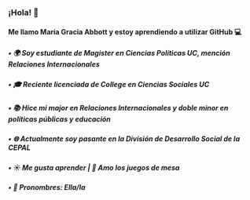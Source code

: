 ### ¡Hola! 👋
#### Me llamo María Gracia Abbott y estoy aprendiendo a utilizar GitHub 💻 
##### • 🌍 Soy estudiante de Magister en Ciencias Políticas UC, mención Relaciones Internacionales  
##### • 🎓 Reciente licenciada de College en Ciencias Sociales UC
##### • 📚 Hice mi major en Relaciones Internacionales y doble minor en políticas públicas y educación
##### • 🌐 Actualmente soy pasante en la División de Desarrollo Social de la CEPAL
##### • ☀️ Me gusta aprender | 🎲 Amo los juegos de mesa
##### • 🌸 Pronombres: Ella/la 

<!--
**mariagracia-abbottcontreras/mariagracia-abbottcontreras** is a ✨ _special_ ✨ repository because its `README.md` (this file) appears on your GitHub profile.

Here are some ideas to get you started:

- 🔭 I’m currently working on ...
- 🌱 I’m currently learning ...
- 👯 I’m looking to collaborate on ...
- 🤔 I’m looking for help with ...
- 💬 Ask me about ...
- 📫 How to reach me: ...
- 😄 Pronouns: ...
- ⚡ Fun fact: ...
-->
